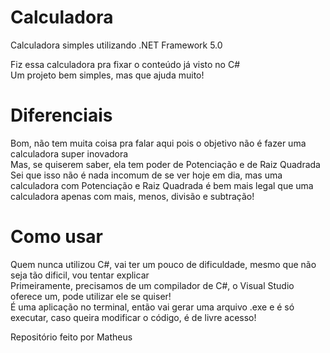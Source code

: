# Calculadora
Calculadora simples utilizando .NET Framework 5.0

Fiz essa calculadora pra fixar o conteúdo já visto no C#<br>
Um projeto bem simples, mas que ajuda muito!<br>

<h1>Diferenciais</h1>
Bom, não tem muita coisa pra falar aqui pois o objetivo não é fazer uma calculadora super inovadora<br>
Mas, se quiserem saber, ela tem poder de Potenciação e de Raiz Quadrada<br>
Sei que isso não é nada incomum de se ver hoje em dia, mas uma calculadora com Potenciação e Raiz Quadrada é bem mais legal que uma calculadora apenas com mais, menos, divisão e subtração!

<h1>Como usar</h1>
Quem nunca utilizou C#, vai ter um pouco de dificuldade, mesmo que não seja tão dificil, vou tentar explicar<br>
Primeiramente, precisamos de um compilador de C#, o Visual Studio oferece um, pode utilizar ele se quiser!<br>
É uma aplicação no terminal, então vai gerar uma arquivo .exe e é só executar, caso queira modificar o código, é de livre acesso!

Repositório feito por Matheus
